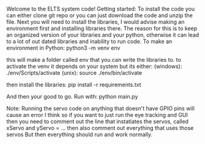 Welcome to the ELTS system code!
Getting started:
To install the code you can either clone git repo or you can just download the code and unzip the file.
Next you will need to install the libraries, I would advise making an environment first and installing libraries there.
The reason for this is to keep an organized version of your libraries and your python, otherwise it can lead to a lot of out dated libraries and inability to run code.
To make an environment in Python: 
  python3 -m venv env
  
this will make a folder called env that you can write the libraries to.
to activate the venv it depends on your system but its either:
  (windows): ./env/Scripts/activate
  (unix): source ./env/bin/activate

then install the libraries:
  pip install -r requirements.txt

And then your good to go. Run with:
  python main.py

Note: Running the servo code on anything that doesn't have GPIO pins will cause an error I think so if you want to just run the eye tracking and GUI 
then you need to comment out the line that instatiates the servos, called xServo and yServo = ... then also comment out everything that uses those servos
But then everything should run and work normally.
